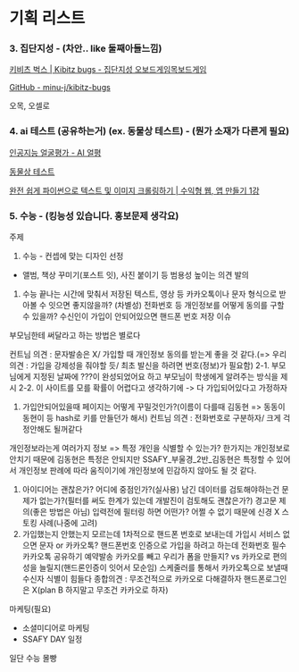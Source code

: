 # 기획 리스트

### 3. 집단지성 - (차안.. like 둘째아들느낌)

[키비츠 벅스 | Kibitz bugs - 집단지성 오보드게임목보드게임](https://kibitz-bugs.xyz/)

[GitHub - minu-j/kibitz-bugs](https://github.com/minu-j/kibitz-bugs/tree/master)

오목, 오셀로

### 4. ai 테스트 (공유하는거) (ex. 동물상 테스트) - (뭔가 소재가 다른게 필요)

[인공지능 얼굴평가 - AI 얼평](https://facetest1.netlify.app/)

[동물상 테스트](https://animalface.site/ko/index.html)

[완전 쉽게 파이썬으로 텍스트 및 이미지 크롤링하기 | 수익형 웹, 앱 만들기 1강](https://www.youtube.com/watch?v=ZTJjW7XuHIY&list=PLU9-uwewPMe2-vtJAgWB6SNhHcTjJDgEO)

### 5. 수능 - (킹능성 있습니다. 홍보문제 생각요)



주제

1. 수능 - 컨셉에 맞는 디자인 선정
- 앨범, 책상 꾸미기(포스트 잇), 사진 붙이기 등 범용성 높이는 의견 발의
1. 수능 끝나는 시간에 맞춰서 저장된 텍스트, 영상 등 카카오톡이나 문자 형식으로 받아볼 수 잇으면 좋지않을까?
   (차별성)
   전화번호 등 개인정보를 어떻게 동의를 구할 수 있을까?
   수신인이 가입이 안되어있으면 핸드폰 번호 저장 이슈

부모님한테 써달라고 하는 방법은 별로다

컨트님 의견 : 문자발송은 X/ 가입할 때 개인정보 동의를 받는게 좋을 것 같다.(=> 우리의견 : 가입을 강제성을 줘야할 듯/ 최초 발신을 하려면 번호(정보)가 필요함)
2-1. 부모님에게 지정된 날짜에 ???이 완성되었어요 하고 부모님이 학생에게 알려주는 방식을 제시
2-2. 이 사이트를 모를 확률이 어렵다고 생각하기에 -> 다 가입되어있다고 가정하자

1. 가입안되어있을때 페이지는 어떻게 꾸밀것인가?(이름이 다를때 김동현 => 동동이 동현이 등 hash로 키를 만들던가 해서)
   컨트님 의견 : 전화번호로 구분하자/ 크게 걱정안해도 될꺼같다

개인정보라는게 여러가지 정보 => 특정 개인을 식별할 수 있는가? 한가지는 개인정보로 안치기 때문에 김동현은 특정은 안되지만 SSAFY_부울경_2반_김동현은 특정할 수 있어서 개인정보
판례에 따라 움직이기에 개인정보에 민감하지 않아도 될 것 같다.

1. 아이디어는 괜찮은가? 어디에 중점인가?(실사용) 남긴 데이터를 검토해야하는건 문제가 없는가?(필터를 써도 한계가 있는데 개발진이 검토해도 괜찮은가?)
   경고문 제의(좋은 방법은 아님) 입력전에 필터링 하면 어떤가? 어쩔 수 없기 때문에 신경 X
   스토킹 사례(나중에 고려)
2. 가입했는지 안했는지 모르는데 1차적으로 핸드폰 번호로 보내는데 가입시 서비스 없으면 문자 or 카카오톡? 핸드폰번호 인증으로 가입을 하려고 하는데 전화번호 필수 카카오톡 공유하기 예약발송
   카카오를 빼고 우리가 폼을 만들지? vs 카카오로 편의성을 늘릴지(핸드론인증이 잇어서 모순임)
   스케줄러를 통해서 카카오톡으로 보낼때 수신자 식별이 힘들다
   종합의견 : 무조건적으로 카카오로 다해결하자 핸드폰로그인은 X(plan B 하지말고 무조건 카카오로 하자)

마케팅(필요)

- 소셜미디어로 마케팅
- SSAFY DAY 일정

일단 수능 몰빵
